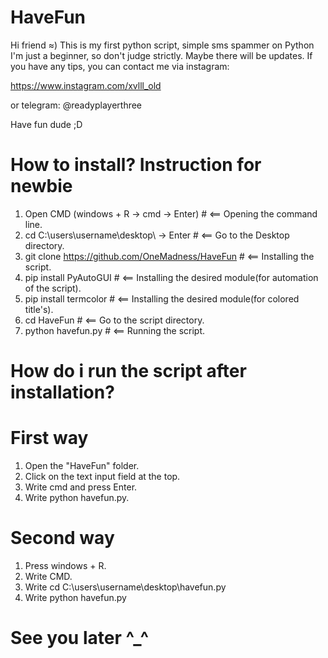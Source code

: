 # HaveFun
Hi friend ≈)
This is my first python script, simple sms spammer on Python
I'm just a beginner, so don't judge strictly.
Maybe there will be updates.
If you have any tips, you can contact me via instagram:

https://www.instagram.com/xvlll_old

or telegram: @readyplayerthree

Have fun dude ;D

# How to install? Instruction for newbie

1. Open CMD (windows + R -> cmd -> Enter) # <== Opening the command line.
2. cd C:\\users\username\desktop\ -> Enter # <== Go to the Desktop directory.
3. git clone https://github.com/OneMadness/HaveFun # <== Installing the script.
4. pip install PyAutoGUI # <== Installing the desired module(for automation of the script).
5. pip install termcolor  # <== Installing the desired module(for colored title's).
6. cd HaveFun # <== Go to the script directory.
7. python havefun.py # <== Running the script.

# How do i run the script after installation?

# First way
1. Open the "HaveFun" folder.
2. Click on the text input field at the top. 
3. Write cmd and press Enter.
4. Write python havefun.py.

# Second way
1. Press windows + R.
2. Write CMD.
3. Write cd C:\\users\username\desktop\havefun.py
4. Write python havefun.py


# See you later ^_^
